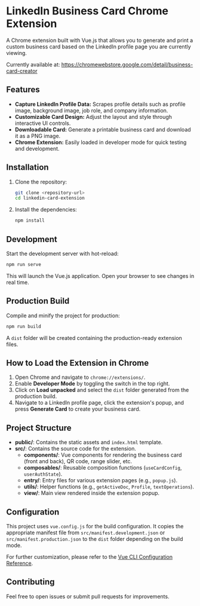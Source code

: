 # LinkedIn Business Card Chrome Extension

A Chrome extension built with Vue.js that allows you to generate and print a custom business card based on the LinkedIn profile page you are currently viewing.

Currently available at: https://chromewebstore.google.com/detail/business-card-creator

## Features

- **Capture LinkedIn Profile Data:** Scrapes profile details such as profile image, background image, job role, and company information.
- **Customizable Card Design:** Adjust the layout and style through interactive UI controls.
- **Downloadable Card:** Generate a printable business card and download it as a PNG image.
- **Chrome Extension:** Easily loaded in developer mode for quick testing and development.

## Installation

1. Clone the repository:

   ```sh
   git clone <repository-url>
   cd linkedin-card-extension
   ```

2. Install the dependencies:
   ```sh
   npm install
   ```

## Development

Start the development server with hot-reload:

```sh
npm run serve
```

This will launch the Vue.js application. Open your browser to see changes in real time.

## Production Build

Compile and minify the project for production:

```sh
npm run build
```

A `dist` folder will be created containing the production-ready extension files.

## How to Load the Extension in Chrome

1. Open Chrome and navigate to `chrome://extensions/`.
2. Enable **Developer Mode** by toggling the switch in the top right.
3. Click on **Load unpacked** and select the `dist` folder generated from the production build.
4. Navigate to a LinkedIn profile page, click the extension's popup, and press **Generate Card** to create your business card.

## Project Structure

- **public/**: Contains the static assets and `index.html` template.
- **src/**: Contains the source code for the extension.
  - **components/**: Vue components for rendering the business card (front and back), QR code, range slider, etc.
  - **composables/**: Reusable composition functions (`useCardConfig`, `userAuthState`).
  - **entry/**: Entry files for various extension pages (e.g., `popup.js`).
  - **utils/**: Helper functions (e.g., `getActiveDoc`, `Profile`, `textOperations`).
  - **view/**: Main view rendered inside the extension popup.

## Configuration

This project uses `vue.config.js` for the build configuration. It copies the appropriate manifest file from `src/manifest.development.json` or `src/manifest.production.json` to the `dist` folder depending on the build mode.

For further customization, please refer to the [Vue CLI Configuration Reference](https://cli.vuejs.org/config/).

## Contributing

Feel free to open issues or submit pull requests for improvements.
